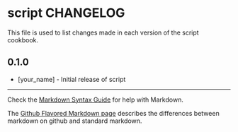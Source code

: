 # script CHANGELOG

This file is used to list changes made in each version of the script cookbook.

## 0.1.0
- [your_name] - Initial release of script

- - -
Check the [Markdown Syntax Guide](http://daringfireball.net/projects/markdown/syntax) for help with Markdown.

The [Github Flavored Markdown page](http://github.github.com/github-flavored-markdown/) describes the differences between markdown on github and standard markdown.
